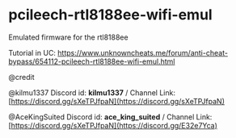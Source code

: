 # pcileech-rtl8188ee-wifi-emul
Emulated firmware for the rtl8188ee

Tutorial in UC:
https://www.unknowncheats.me/forum/anti-cheat-bypass/654112-pcileech-rtl8188ee-wifi-emul.html

@credit  

@kilmu1337 Discord id: **kilmu1337** / Channel Link:[https://discord.gg/sXeTPJfpaN](https://discord.gg/sXeTPJfpaN)  

@AceKingSuited     Discord id: **ace_king_suited** / Channel Link: [https://discord.gg/sXeTPJfpaN](https://discord.gg/E32e7Yca)


